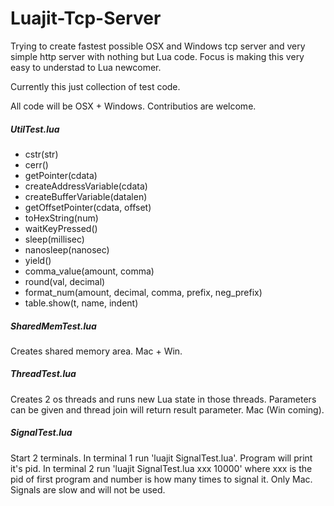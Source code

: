 Luajit-Tcp-Server
=================

Trying to create fastest possible OSX and Windows tcp server and very simple http server with nothing but Lua code. Focus is making this very easy to understad to Lua newcomer.

Currently this just collection of test code.

All code will be OSX + Windows. Contributios are welcome.

##### UtilTest.lua
  - cstr(str)
  - cerr()
  - getPointer(cdata)
  - createAddressVariable(cdata)
  - createBufferVariable(datalen)
  - getOffsetPointer(cdata, offset)
  - toHexString(num)
  - waitKeyPressed() 
  - sleep(millisec)
  - nanosleep(nanosec)
  - yield()
  - comma_value(amount, comma)
  - round(val, decimal)
  - format_num(amount, decimal, comma, prefix, neg_prefix)
  - table.show(t, name, indent)

##### SharedMemTest.lua

Creates shared memory area. Mac + Win.

##### ThreadTest.lua

Creates 2 os threads and runs new Lua state in those threads. Parameters can be given and thread join will return result parameter. Mac (Win coming).

##### SignalTest.lua

Start 2 terminals. In terminal 1 run 'luajit SignalTest.lua'. Program will print it's pid. In terminal 2 run 'luajit SignalTest.lua xxx 10000' where xxx is the pid of first program and number is how many times to signal it. Only Mac. Signals are slow and will not be used.
